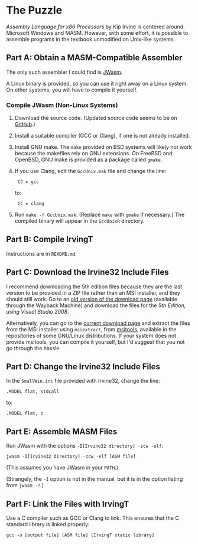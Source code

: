 # The Puzzle

*Assembly Language for x86 Processors* by Kip Irvine is centered around Microsoft Windows and MASM. However, with some effort, it is possible to assemble programs in the textbook unmodified on Unix-like systems.

## Part A: Obtain a MASM-Compatible Assembler

The only such assembler I could find is [JWasm](https://sourceforge.net/projects/jwasm/).

A Linux binary is provided, so you can use it right away on a Linux system. On other systems, you will have to compile it yourself.

### Compile JWasm (Non-Linux Systems)

1. Download the source code. (Updated source code seems to be on [GitHub](https://github.com/JWasm/JWasm).)
2. Install a suitable compiler (GCC or Clang), if one is not already installed.
3. Install GNU make. The `make` provided on BSD systems will likely not work because the makefiles rely on GNU extensions. On FreeBSD and OpenBSD, GNU make is provided as a package called `gmake`.
4. If you use Clang, edit the `GccUnix.mak` file and change the line:

		CC = gcc

	to:

		CC = clang

5. Run `make -f GccUnix.mak`. (Replace `make` with `gmake` if necessary.) The compiled binary will appear in the `GccUnixR` directory.

## Part B: Compile IrvingT

Instructions are in `README.md`.

## Part C: Download the Irvine32 Include Files

I recommend downloading the 5th edition files because they are the last version to be provided in a ZIP file rather than an MSI installer, and they should still work. Go to an [old version of the download page](https://web.archive.org/web/20160814231351/http://kipirvine.com/asm/examples/index.htm) (available through the Wayback Machine) and download the files for the *5th Edition, using Visual Studio 2008*.

Alternatively, you can go to the [current download page](http://kipirvine.com/asm/examples/index.htm) and extract the files from the MSI installer using `msiextract`, from [msitools](https://wiki.gnome.org/msitools), available in the repositories of some GNU/Linux distributions. If your system does not provide msitools, you can compile it yourself, but I'd suggest that you not go through the hassle.

## Part D: Change the Irvine32 Include Files

In the `SmallWin.inc` file provided with Irvine32, change the line:

	.MODEL flat, stdcall

to:

	.MODEL flat, c

## Part E: Assemble MASM Files

Run JWasm with the options `-I[Irvine32 directory] -zcw -elf`:

	jwasm -I[Irvine32 directory] -zcw -elf [ASM file]

(This assumes you have JWasm in your `PATH`.)

(Strangely, the `-I` option is not in the manual, but it is in the option listing from `jwasm -?`.)

## Part F: Link the Files with IrvingT

Use a C compiler such as GCC or Clang to link. This ensures that the C standard library is linked properly:

	gcc -o [output file] [ASM file] [IrvingT static library]